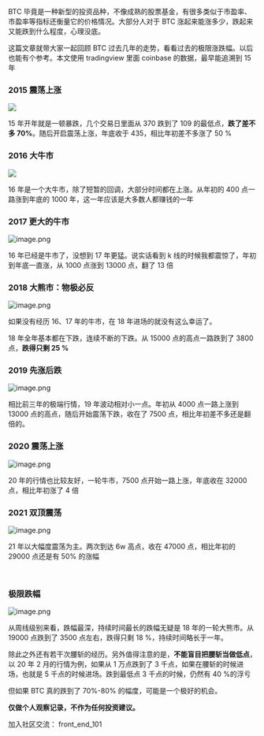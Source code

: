 BTC 毕竟是一种新型的投资品种，不像成熟的股票基金，有很多类似于市盈率、市盈率等指标还衡量它的价格情况。大部分人对于 BTC 涨起来能涨多少，跌起来又能跌到什么程度，心理没底。
​

这篇文章就带大家一起回顾 BTC 过去几年的走势，看看过去的极限涨跌幅。以后也能有个参考。本文使用 tradingview 里面 coinbase 的数据，最早能追溯到 15 年

### 2015 震荡上涨

![](https://s3.bmp.ovh/imgs/2022/02/e7072bdf8554a037.png)

15 年开年就是一顿暴跌，几个交易日里面从 370 跌到了 109 的最低点，**跌了差不多 70%**。随后开启震荡上涨，年底收于 435，相比年初差不多涨了 50 %
​

### 2016 大牛市

![](https://s3.bmp.ovh/imgs/2022/02/41f9f195a32dd323.png)

16 年是一个大牛市，除了短暂的回调，大部分时间都在上涨。从年初的 400 点一路涨到年底的 1000 年，这一年应该是大多数人都赚钱的一年
​

### 2017 更大的牛市

![image.png](https://cdn.nlark.com/yuque/0/2022/png/297838/1644410139763-7a8eb4c9-8dfe-4e37-97b4-c1c4625a67f0.png#clientId=u40890c69-be54-4&crop=0&crop=0&crop=1&crop=1&from=paste&height=409&id=uae19a1cc&margin=%5Bobject%20Object%5D&name=image.png&originHeight=818&originWidth=1396&originalType=binary&ratio=1&rotation=0&showTitle=false&size=313811&status=done&style=none&taskId=ud17f8eba-7b4c-47fa-b85e-b63e8d4e366&title=&width=698)

16 年已经是牛市了，没想到 17 年更猛。说实话看到 k 线的时候我都震惊了，年初到年底一直涨，从 1000 点涨到 13000 点，翻了 13 倍
​

### 2018 大熊市：物极必反

![image.png](https://cdn.nlark.com/yuque/0/2022/png/297838/1644410264312-cb419a1c-cd88-48a0-80fb-c05d20824c73.png#clientId=u40890c69-be54-4&crop=0&crop=0&crop=1&crop=1&from=paste&height=407&id=uaa5c70e1&margin=%5Bobject%20Object%5D&name=image.png&originHeight=813&originWidth=1390&originalType=binary&ratio=1&rotation=0&showTitle=false&size=346681&status=done&style=none&taskId=uebb276d3-b8c9-48e8-996f-7156f1170fa&title=&width=695)

如果没有经历 16、17 年的牛市，在 18 年进场的就没有这么幸运了。
​

18 年全年基本都在下跌，连续不断的下跌。从 15000 点的高点一路跌到了 3800 点，**跌得只剩 25 %**

### 2019 先涨后跌

![image.png](https://cdn.nlark.com/yuque/0/2022/png/297838/1644410453318-ad1402d2-709a-4587-9137-2707254b2a26.png#clientId=u40890c69-be54-4&crop=0&crop=0&crop=1&crop=1&from=paste&height=410&id=u00c67180&margin=%5Bobject%20Object%5D&name=image.png&originHeight=820&originWidth=1398&originalType=binary&ratio=1&rotation=0&showTitle=false&size=327649&status=done&style=none&taskId=uc78af01b-a946-4350-85be-916e065471a&title=&width=699)

相比前三年的极端行情，19 年波动相对小一点。年初从 4000 点一路上涨到 13000 点的高点，随后开始震荡下跌，收在了 7500 点，相比年初差不多还是翻倍的。
​

### 2020 震荡上涨

![image.png](https://cdn.nlark.com/yuque/0/2022/png/297838/1644410754070-836dfa50-3c39-4291-8a9a-9b24d7002acb.png#clientId=u40890c69-be54-4&crop=0&crop=0&crop=1&crop=1&from=paste&height=426&id=u4dee6193&margin=%5Bobject%20Object%5D&name=image.png&originHeight=851&originWidth=1402&originalType=binary&ratio=1&rotation=0&showTitle=false&size=331602&status=done&style=none&taskId=u8fcfdffd-ed94-4c28-925b-5e074227202&title=&width=701)

20 年的行情也比较友好，一轮牛市，7500 点开始一路上涨，年底收在 32000 点，相比年初涨了 4 倍
​

### 2021 双顶震荡

![image.png](https://cdn.nlark.com/yuque/0/2022/png/297838/1644410847874-6a36c25a-695f-49f5-8f96-f4ea2e033928.png#clientId=u40890c69-be54-4&crop=0&crop=0&crop=1&crop=1&from=paste&height=426&id=u28845e5a&margin=%5Bobject%20Object%5D&name=image.png&originHeight=852&originWidth=1398&originalType=binary&ratio=1&rotation=0&showTitle=false&size=484571&status=done&style=none&taskId=u30451ecd-cdf3-4009-8761-c96b4698f9e&title=&width=699)

21 年以大幅度震荡为主。两次到达 6w 高点，收在 47000 点，相比年初的 29000 点还是有 50% 的涨幅
​

​

### 极限跌幅

![image.png](https://cdn.nlark.com/yuque/0/2022/png/297838/1644410993297-cfb0b19b-2f4d-47dc-8de8-83b49e30d1fb.png#clientId=u40890c69-be54-4&crop=0&crop=0&crop=1&crop=1&from=paste&height=427&id=u2e416daf&margin=%5Bobject%20Object%5D&name=image.png&originHeight=854&originWidth=1402&originalType=binary&ratio=1&rotation=0&showTitle=false&size=375663&status=done&style=none&taskId=u9d9a9cf9-b005-4c33-9f58-dadf4f24a59&title=&width=701)

从周线级别来看，跌幅最深，持续时间最长的跌幅无疑是 18 年的一轮大熊市。从 19000 点跌到了 3500 点左右，跌得只剩 18 %，持续时间略长于一年。
​

除此之外还有若干次腰斩的经历。另外值得注意的是，**不能盲目把腰斩当做低点**，以 20 年 2 月的行情为例，如果从 1 万点跌到了 3 千点，如果在腰斩的时候进场，也就是 5 千点的时候进场。跌到最低点 3 千点的时候，仍然有 40 %的浮亏
​

但如果 BTC 真的跌到了 70%-80% 的幅度，可能是一个极好的机会。
​

**仅做个人观察记录，不作为任何投资建议。**
**​**

加入社区交流： front_end_101

